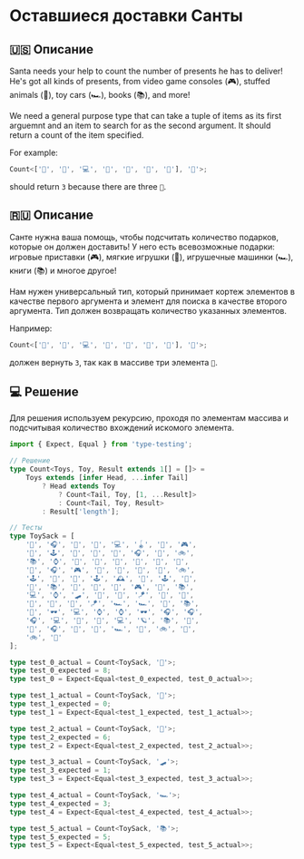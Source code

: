 # Оставшиеся доставки Санты

## 🇺🇸 Описание

Santa needs your help to count the number of presents he has to deliver!
He's got all kinds of presents, from video game consoles (🎮), stuffed animals (🧸),
toy cars (🏎️), books (📚), and more!

We need a general purpose type that can take a tuple of items as its first arguemnt
and an item to search for as the second argument. It should return a count of the item specified.

For example:

```typescript
Count<['👟', '👟', '💻', '🎸', '🧩', '👟', '🧸'], '👟'>;
```

should return `3` because there are three `👟`.

## 🇷🇺 Описание

Санте нужна ваша помощь, чтобы подсчитать количество подарков, которые он должен доставить!
У него есть всевозможные подарки: игровые приставки (🎮), мягкие игрушки (🧸),
игрушечные машинки (🏎️), книги (📚) и многое другое!

Нам нужен универсальный тип, который принимает кортеж элементов в качестве первого аргумента и элемент
для поиска в качестве второго аргумента. Тип должен возвращать количество указанных элементов.

Например:

```typescript
Count<['👟', '👟', '💻', '🎸', '🧩', '👟', '🧸'], '👟'>;
```

должен вернуть `3`, так как в массиве три элемента `👟`.

## 💻 Решение

Для решения используем рекурсию, проходя по элементам массива и подсчитывая количество вхождений искомого элемента.

```typescript
import { Expect, Equal } from 'type-testing';

// Решение
type Count<Toys, Toy, Result extends 1[] = []> =
    Toys extends [infer Head, ...infer Tail]
        ? Head extends Toy
            ? Count<Tail, Toy, [1, ...Result]>
            : Count<Tail, Toy, Result>
        : Result['length'];

// Тесты
type ToySack = [
    '🎸', '🎧', '👟', '👟', '💻', '🪀', '🧩', '🎮',
    '🎨', '🕹️', '📱', '🧩', '🧸', '🎧', '👟', '🚲',
    '📚', '⌚', '🎨', '👟', '🎸', '🧸', '👟', '🎸',
    '📱', '🎧', '🎮', '🎒', '📱', '🧩', '🧩', '🚲',
    '🕹️', '🧵', '📱', '🕹️', '🕰️', '🧢', '🕹️', '👟',
    '🧸', '📚', '🧁', '🧩', '🎸', '🎮', '🧁', '📚',
    '💻', '⌚', '🛹', '🧁', '🧣', '🪁', '🎸', '🧸',
    '🧸', '🧸', '🧩', '🪁', '🏎️', '🏎️', '🧁', '📚',
    '🧸', '🕶️', '💻', '⌚', '⌚', '🕶️', '🎧', '🎧',
    '🎧', '💻', '👟', '🎸', '💻', '🪐', '📚', '🎨',
    '📱', '🎧', '📱', '🎸', '🏎️', '👟', '🚲', '📱',
    '🚲', '🎸'
];

type test_0_actual = Count<ToySack, '👟'>;
type test_0_expected = 8;
type test_0 = Expect<Equal<test_0_expected, test_0_actual>>;

type test_1_actual = Count<ToySack, '🧦'>;
type test_1_expected = 0;
type test_1 = Expect<Equal<test_1_expected, test_1_actual>>;

type test_2_actual = Count<ToySack, '🧩'>;
type test_2_expected = 6;
type test_2 = Expect<Equal<test_2_expected, test_2_actual>>;

type test_3_actual = Count<ToySack, '🛹'>;
type test_3_expected = 1;
type test_3 = Expect<Equal<test_3_expected, test_3_actual>>;

type test_4_actual = Count<ToySack, '🏎️'>;
type test_4_expected = 3;
type test_4 = Expect<Equal<test_4_expected, test_4_actual>>;

type test_5_actual = Count<ToySack, '📚'>;
type test_5_expected = 5;
type test_5 = Expect<Equal<test_5_expected, test_5_actual>>;
```